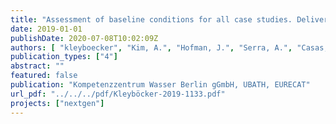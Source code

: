 ```yaml
---
title: "Assessment of baseline conditions for all case studies. Deliverable D.1.1."
date: 2019-01-01
publishDate: 2020-07-08T10:02:09Z
authors: [ "kleyboecker", "Kim, A.", "Hofman, J.", "Serra, A.", "Casas, S.", "Monokrousou, K.", "Nättorp, A." ]
publication_types: ["4"]
abstract: ""
featured: false
publication: "Kompetenzzentrum Wasser Berlin gGmbH, UBATH, EURECAT"
url_pdf: "../../../pdf/Kleyböcker-2019-1133.pdf"
projects: ["nextgen"]
---
```



